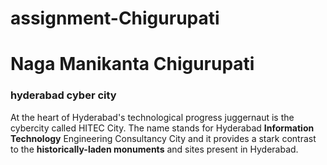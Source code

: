 # assignment-Chigurupati
# Naga Manikanta Chigurupati
### hyderabad cyber city ###
At the heart of Hyderabad's technological progress juggernaut is the cybercity called HITEC City. The name stands for Hyderabad **Information Technology** Engineering Consultancy City and it provides a stark contrast to the **historically-laden monuments** and sites present in Hyderabad.